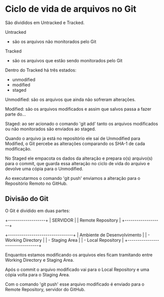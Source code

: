 # Ciclo de vida de arquivos no Git

São divididos em Untracked e Tracked.

Untracked
 - são os arquivos não monitorados pelo Git

Tracked 
 - são os arquivos que estão sendo monitorados pelo Git

Dentro do Tracked há três estados:
 - unmodified
 - modified
 - staged

Unmodified: são os arquivos que ainda não sofreram alterações.

Modified: são os arquivos modificados e assim que salvos passa a fazer parte do...

Staged: ao ser acionado o comando 'git add' tanto os arquivos modificados ou não monitorados são enviados ao staged.

Quando o arquivo ja está no repositório ele saí de Unmodified para Modified, o Git percebe as alterações comparando os SHA-1 de cada modificação.

No Staged ele empacota os dados da alteração e prepara o(s) arquivo(s) para o commit, que guarda essa alteração no ciclo de vida do arquivo e devolve uma cópia para o Unmodified.

Ao executarmos o comando 'git push' enviamos a alteração para o Repositório Remoto no GitHub.

## Divisão do Git

O Git é dividido em duas partes:


+-------------------+
|	  SERVIDOR      |
| Remote Repository |
+-------------------+


+---------------------------------+
|   Ambiente de Desenvolvimento   |
|		- Working Directory       |
|		- Staging Area            |
|		- Local Repository		  |
+---------------------------------+


Enquantos estamos modificando os arquivos eles ficam tramitando entre Working Directory e Staging Area.

Após o commit o arquivo modificado vai para o Local Repository e uma cópia volta para o Staging Area.

Com o comando 'git push' esse arquivo modificado é enviado para o Remote Repository, servidor do GitHub.